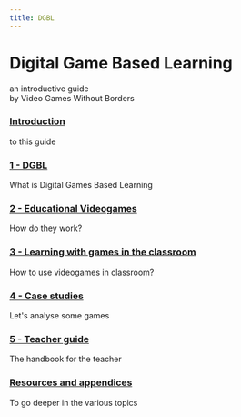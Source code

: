 ```yaml
---
title: DGBL
---
```

# Digital Game Based Learning
an introductive guide  
by Video Games Without Borders

### [Introduction](01_introduction.md)
to this guide
### [1 - DGBL](10_dgbl.md)
What is Digital Games Based Learning
### [2 - Educational Videogames](20_educational_videogames.md)
How do they work?
### [3 - Learning with games in the classroom](30_learning.md)
How to use videogames in classroom?
### [4 - Case studies](40_case_studies.md)
Let's analyse some games
### [5 - Teacher guide](50_teacher_guide.md)
The handbook for the teacher
### [Resources and appendices](../../99_resources/100_resources.md)
To go deeper in the various topics

